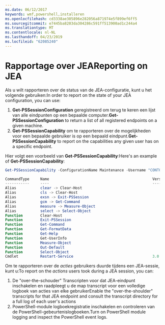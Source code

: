 ```yaml
---
ms.date: 06/12/2017
keywords: wmf,powershell,installeren
ms.openlocfilehash: cd3338ae305896e282056a871974e5f899ef6ff5
ms.sourcegitcommit: e7445ba8203da304286c591ff513900ad1c244a4
ms.translationtype: MT
ms.contentlocale: nl-NL
ms.lasthandoff: 04/23/2019
ms.locfileid: "62085240"
---
```

# <a name="reporting-on-jea"></a><span data-ttu-id="6d573-102">Rapportage over JEA</span><span class="sxs-lookup"><span data-stu-id="6d573-102">Reporting on JEA</span></span>

<span data-ttu-id="6d573-103">Als u wilt rapporteren over de status van de JEA-configuratie, kunt u het volgende gebruiken:</span><span class="sxs-lookup"><span data-stu-id="6d573-103">In order to report on the state of your JEA configuration, you can use:</span></span>

1. <span data-ttu-id="6d573-104">**Get-PSSessionConfiguration** geregistreerd om terug te keren een lijst van alle eindpunten op een bepaalde computer.</span><span class="sxs-lookup"><span data-stu-id="6d573-104">**Get-PSSessionConfiguration** to return a list of all registered endpoints on a given machine.</span></span>
2. <span data-ttu-id="6d573-105">**Get-PSSessionCapability** om te rapporteren over de mogelijkheden voor een bepaalde gebruiker is op een bepaald eindpunt.</span><span class="sxs-lookup"><span data-stu-id="6d573-105">**Get-PSSessionCapability** to report on the capabilities any given user has on a specific endpoint.</span></span>

<span data-ttu-id="6d573-106">Hier volgt een voorbeeld van **Get-PSSessionCapability**:</span><span class="sxs-lookup"><span data-stu-id="6d573-106">Here's an example of **Get-PSSessionCapability**:</span></span>

```powershell
Get-PSSessionCapability -ConfigurationName Maintenance -Username "CONTOSO\JohnDoe"

CommandType     Name                                               Version    Source
-----------     ----                                               -------    ------
Alias           clear -> Clear-Host
Alias           cls -> Clear-Host
Alias           exsn -> Exit-PSSession
Alias           gcm -> Get-Command
Alias           measure -> Measure-Object
Alias           select -> Select-Object
Function        Clear-Host
Function        Exit-PSSession
Function        Get-Command
Function        Get-FormatData
Function        Get-Help
Function        Get-UserInfo
Function        Measure-Object
Function        Out-Default
Function        Select-Object
Cmdlet          Restart-Service                                    3.0.0.0 Microsof...
```

<span data-ttu-id="6d573-107">Om te rapporteren over de _acties_ gebruikers duurde tijdens een JEA-sessie, kunt u:</span><span class="sxs-lookup"><span data-stu-id="6d573-107">To report on the _actions_ users took during a JEA session, you can:</span></span>

1. <span data-ttu-id="6d573-108">De "over-the-schouder" Transcripten voor dat JEA-eindpunt inschakelen en raadpleegt u de map transcript voor een volledige logboek van acties van elke gebruiker</span><span class="sxs-lookup"><span data-stu-id="6d573-108">Enable the "over-the-shoulder" transcripts for that JEA endpoint and consult the transcript directory for a full log of each user's actions</span></span>
2. <span data-ttu-id="6d573-109">PowerShell-module logboekregistratie inschakelen en controleren van de PowerShell-gebeurtenislogboeken.</span><span class="sxs-lookup"><span data-stu-id="6d573-109">Turn on PowerShell module logging and inspect the PowerShell event logs.</span></span>